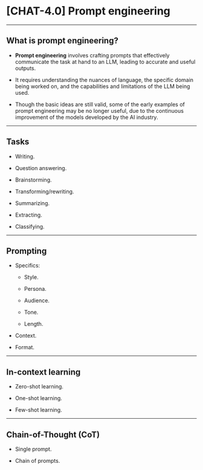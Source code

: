# [CHAT-4.0] Prompt engineering

---

## What is prompt engineering?

- **Prompt engineering** involves crafting prompts that effectively communicate the task at hand to an LLM, leading to accurate and useful outputs.

- It requires understanding the nuances of language, the specific domain being worked on, and the capabilities and limitations of the LLM being used.

- Though the basic ideas are still valid, some of the early examples of prompt engineering may be no longer useful, due to the continuous improvement of the models developed by the AI industry.

---

## Tasks

- Writing.

- Question answering.

- Brainstorming.

- Transforming/rewriting.

- Summarizing.

- Extracting.

- Classifying.

---

## Prompting 

- Specifics:
    
    + Style.

    + Persona.

    + Audience.

    + Tone.

    + Length.

- Context.

- Format.

---

## In-context learning

- Zero-shot learning.

- One-shot learning.

- Few-shot learning.

---

## Chain-of-Thought (CoT)

- Single prompt.

- Chain of prompts.
